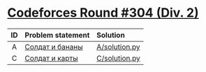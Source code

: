# [Codeforces Round #304 (Div. 2)](http://codeforces.com/contest/546)

| ID  | Problem statement                                                                                 | Solution                           |
|:---:|:--------------------------------------------------------------------------------------------------|:-----------------------------------|
|  A  | [Солдат и бананы                                   ](http://codeforces.com/contest/546/problem/A) | [A/solution.py](A/solution.py)     |
|  C  | [Солдат и карты                                    ](http://codeforces.com/contest/546/problem/C) | [C/solution.py](C/solution.py)     |
